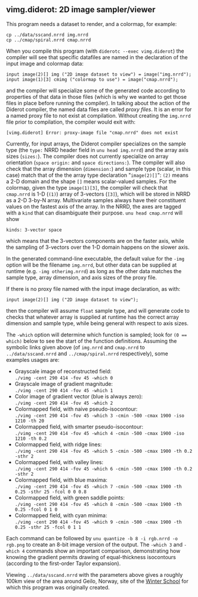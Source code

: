 ## vimg.diderot: 2D image sampler/viewer

This program needs a dataset to render, and a colormap, for example:

	cp ../data/sscand.nrrd img.nrrd
	cp ../cmap/spiral.nrrd cmap.nrrd

When you compile this program (with `diderotc --exec vimg.diderot`)
the compiler will see that specific datafiles are named in the declaration
of the input image and colormap data:

	input image(2)[] img ("2D image dataset to view") = image("img.nrrd");
	input image(1)[3] cmimg ("colormap to use") = image("cmap.nrrd");

and the compiler will specialize some of the generated code according
to properties of that data in those files (which is why we wanted to
get those files in place before running the compiler).  In talking
about the action of the Diderot compiler, the named data files are
called *proxy files*. It is an error for a named proxy file to not exist at
compilation. Without creating the `img.nrrd` file prior to
compilation, the compiler would exit with:

	[vimg.diderot] Error: proxy-image file "cmap.nrrd" does not exist

Currently, for input arrays, the Diderot compiler specializes on the sample
type (the `type:` NRRD header field in `unu head img.nrrd`) and the array
axis sizes (`sizes:`). The compiler does not currently
specialize on array orientation (`space origin:` and `space directions:`).
The compiler will also check that the array dimension
(`dimension:`) and sample type (scalar, in this case) match that of the
the array type declaration "`image(2)[]`": `(2)` means a 2-D domain and
the shape `[]` means scalar-valued samples.  For the colormap, given the type
`image(1)[3]`, the compiler will check that `cmap.nrrd` is 1-D (`(1)`)
array of 3-vectors (`[3]`), which will be stored in NRRD as a 2-D 3-by-N array.
Multivariate samples always have their constituent values on the fastest
axis of the array. In the NRRD, the axes are tagged with a `kind` that can
disambiguate their purpose. `unu head cmap.nrrd` will show

	kinds: 3-vector space

which means that the 3-vectors components are on the faster axis, while
the sampling of 3-vectors over the 1-D domain happens on the slower axis.

In the generated command-line executable, the default value for the `-img`
option will be the filename `img.nrrd`, but other data can be supplied at
runtime (e.g. `-img otherimg.nrrd`) as long as the other data matches the
sample type, array dimension, and axis sizes of the proxy file.

If there is no proxy file named with the input image declaration, as with:

	input image(2)[] img ("2D image dataset to view");

then the compiler will assume `float` sample type, and will generate code to
checks that whatever array is supplied at runtime has the correct array
dimension and sample type, while being general with respect to axis sizes.

The `-which` option will determine which function is sampled; look
for `(0 == which)` below to see the start of the function definitions.
Assuming the symbolic links given above (of `img.nrrd`
and `cmap.nrrd` to `../data/sscand.nrrd` and `../cmap/spiral.nrrd`
respectively), some examples usages are:
* Grayscale image of reconstructed field:  
   `./vimg -cent 290 414 -fov 45 -which 0`
* Grayscale image of gradient magnitude:  
   `./vimg -cent 290 414 -fov 45 -which 1`
* Color image of gradient vector (blue is always zero):  
   `./vimg -cent 290 414 -fov 45 -which 2`
* Colormapped field, with naive pseudo-isocontour:  
   `./vimg -cent 290 414 -fov 45 -which 3 -cmin -500 -cmax 1900 -iso 1210 -th 20`
* Colormapped field, with smarter pseudo-isocontour:  
   `./vimg -cent 290 414 -fov 45 -which 4 -cmin -500 -cmax 1900 -iso 1210 -th 0.2`
* Colormapped field, with ridge lines:  
   `./vimg -cent 290 414 -fov 45 -which 5 -cmin -500 -cmax 1900 -th 0.2 -sthr 2`
* Colormapped field, with valley lines:  
   `./vimg -cent 290 414 -fov 45 -which 6 -cmin -500 -cmax 1900 -th 0.2 -sthr 2`
* Colormapped field, with blue maxima:  
   `./vimg -cent 290 414 -fov 45 -which 7 -cmin -500 -cmax 1900 -th 0.25 -sthr 25 -fcol 0 0 0.8`
* Colormapped field, with green saddle points:  
   `./vimg -cent 290 414 -fov 45 -which 8 -cmin -500 -cmax 1900 -th 0.25 -fcol 0 1 0`
* Colormapped field, with cyan minima:  
   `./vimg -cent 290 414 -fov 45 -which 9 -cmin -500 -cmax 1900 -th 0.25 -sthr 25 -fcol 0 1 1`


Each command can be followed by `unu quantize -b 8 -i rgb.nrrd -o rgb.png` to create
an 8-bit image version of the output.  The `-which 3` and `-which 4` commands
show an important comparison, demonstrating how knowing the gradient permits
drawing of equal-thickness isocontours (according to the first-order Taylor
expansion).

Viewing `../data/sscand.nrrd` with the parameters above gives a roughly
100km view of the area around Geilo, Norway, site of the
[Winter School](http://www.sintef.no/projectweb/geilowinterschool/2016-scientific-visualization/)
for which this program was originally created.
